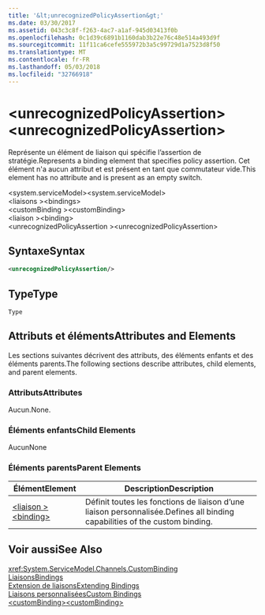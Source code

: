 ```yaml
---
title: '&lt;unrecognizedPolicyAssertion&gt;'
ms.date: 03/30/2017
ms.assetid: 043c3c8f-f263-4ac7-a1af-945d03413f0b
ms.openlocfilehash: 0c1d39c6891b1160dab3b22e76c48e514a493d9f
ms.sourcegitcommit: 11f11ca6cefe555972b3a5c99729d1a7523d8f50
ms.translationtype: MT
ms.contentlocale: fr-FR
ms.lasthandoff: 05/03/2018
ms.locfileid: "32766918"
---
```

# <a name="ltunrecognizedpolicyassertiongt"></a><span data-ttu-id="76689-102">&lt;unrecognizedPolicyAssertion&gt;</span><span class="sxs-lookup"><span data-stu-id="76689-102">&lt;unrecognizedPolicyAssertion&gt;</span></span>
<span data-ttu-id="76689-103">Représente un élément de liaison qui spécifie l’assertion de stratégie.</span><span class="sxs-lookup"><span data-stu-id="76689-103">Represents a binding element that specifies policy assertion.</span></span> <span data-ttu-id="76689-104">Cet élément n'a aucun attribut et est présent en tant que commutateur vide.</span><span class="sxs-lookup"><span data-stu-id="76689-104">This element has no attribute and is present as an empty switch.</span></span>  
  
 <span data-ttu-id="76689-105">\<system.serviceModel></span><span class="sxs-lookup"><span data-stu-id="76689-105">\<system.serviceModel></span></span>  
<span data-ttu-id="76689-106">\<liaisons ></span><span class="sxs-lookup"><span data-stu-id="76689-106">\<bindings></span></span>  
<span data-ttu-id="76689-107">\<customBinding ></span><span class="sxs-lookup"><span data-stu-id="76689-107">\<customBinding></span></span>  
<span data-ttu-id="76689-108">\<liaison ></span><span class="sxs-lookup"><span data-stu-id="76689-108">\<binding></span></span>  
<span data-ttu-id="76689-109">\<unrecognizedPolicyAssertion ></span><span class="sxs-lookup"><span data-stu-id="76689-109">\<unrecognizedPolicyAssertion></span></span>  
  
## <a name="syntax"></a><span data-ttu-id="76689-110">Syntaxe</span><span class="sxs-lookup"><span data-stu-id="76689-110">Syntax</span></span>  
  
```xml  
<unrecognizedPolicyAssertion/>  
```  
  
## <a name="type"></a><span data-ttu-id="76689-111">Type</span><span class="sxs-lookup"><span data-stu-id="76689-111">Type</span></span>  
 `Type`  
  
## <a name="attributes-and-elements"></a><span data-ttu-id="76689-112">Attributs et éléments</span><span class="sxs-lookup"><span data-stu-id="76689-112">Attributes and Elements</span></span>  
 <span data-ttu-id="76689-113">Les sections suivantes décrivent des attributs, des éléments enfants et des éléments parents.</span><span class="sxs-lookup"><span data-stu-id="76689-113">The following sections describe attributes, child elements, and parent elements.</span></span>  
  
### <a name="attributes"></a><span data-ttu-id="76689-114">Attributs</span><span class="sxs-lookup"><span data-stu-id="76689-114">Attributes</span></span>  
 <span data-ttu-id="76689-115">Aucun.</span><span class="sxs-lookup"><span data-stu-id="76689-115">None.</span></span>  
  
### <a name="child-elements"></a><span data-ttu-id="76689-116">Éléments enfants</span><span class="sxs-lookup"><span data-stu-id="76689-116">Child Elements</span></span>  
 <span data-ttu-id="76689-117">Aucun</span><span class="sxs-lookup"><span data-stu-id="76689-117">None</span></span>  
  
### <a name="parent-elements"></a><span data-ttu-id="76689-118">Éléments parents</span><span class="sxs-lookup"><span data-stu-id="76689-118">Parent Elements</span></span>  
  
|<span data-ttu-id="76689-119">Élément</span><span class="sxs-lookup"><span data-stu-id="76689-119">Element</span></span>|<span data-ttu-id="76689-120">Description</span><span class="sxs-lookup"><span data-stu-id="76689-120">Description</span></span>|  
|-------------|-----------------|  
|[<span data-ttu-id="76689-121">\<liaison ></span><span class="sxs-lookup"><span data-stu-id="76689-121">\<binding></span></span>](../../../../../docs/framework/misc/binding.md)|<span data-ttu-id="76689-122">Définit toutes les fonctions de liaison d’une liaison personnalisée.</span><span class="sxs-lookup"><span data-stu-id="76689-122">Defines all binding capabilities of the custom binding.</span></span>|  
  
## <a name="see-also"></a><span data-ttu-id="76689-123">Voir aussi</span><span class="sxs-lookup"><span data-stu-id="76689-123">See Also</span></span>  
 <xref:System.ServiceModel.Channels.CustomBinding>  
 [<span data-ttu-id="76689-124">Liaisons</span><span class="sxs-lookup"><span data-stu-id="76689-124">Bindings</span></span>](../../../../../docs/framework/wcf/bindings.md)  
 [<span data-ttu-id="76689-125">Extension de liaisons</span><span class="sxs-lookup"><span data-stu-id="76689-125">Extending Bindings</span></span>](../../../../../docs/framework/wcf/extending/extending-bindings.md)  
 [<span data-ttu-id="76689-126">Liaisons personnalisées</span><span class="sxs-lookup"><span data-stu-id="76689-126">Custom Bindings</span></span>](../../../../../docs/framework/wcf/extending/custom-bindings.md)  
 [<span data-ttu-id="76689-127">\<customBinding></span><span class="sxs-lookup"><span data-stu-id="76689-127">\<customBinding></span></span>](../../../../../docs/framework/configure-apps/file-schema/wcf/custombinding.md)
